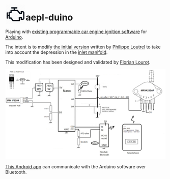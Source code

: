 [<img src="https://github.com/AurelienLourot/aepl-duino/raw/master/pics/thirdparty/engine-automobile-vehicle-car-panel-automotive-512.png" align="left" width="64" height="64">](https://github.com/AurelienLourot/aepl-duino)

# aepl-duino

Playing with
[existing programmable car engine ignition software](http://a110a.free.fr/SPIP172/article.php3?id_article=142)
for [Arduino](https://www.arduino.cc/).

The intent is to modify
[the initial version](http://a110a.free.fr/SPIP172/IMG/txt/Aepl-Duino_11_10_18.txt) written by
[Philippe Loutrel](http://a110a.free.fr/SPIP172/auteur.php3?id_auteur=1) to take into account the
depression in the [inlet manifold](https://en.wikipedia.org/wiki/Inlet_manifold).

This modification has been designed and validated by
[Florian Lourot](https://www.linkedin.com/in/florian-lourot-3a7423a5).

![scheme](pics/scheme.png)

[This Android app](android/) can communicate with the Arduino software over Bluetooth.
